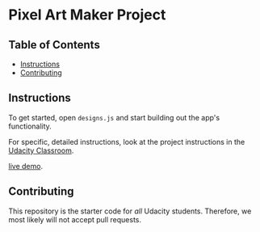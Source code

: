# Pixel Art Maker Project

## Table of Contents

* [Instructions](#instructions)
* [Contributing](#contributing)

## Instructions

To get started, open `designs.js` and start building out the app's functionality.

For specific, detailed instructions, look at the project instructions in the [Udacity Classroom](https://classroom.udacity.com/me).

[live demo](https://elahmad03.github.io/pixel-art-maker/).

## Contributing

This repository is the starter code for _all_ Udacity students. Therefore, we most likely will not accept pull requests.
